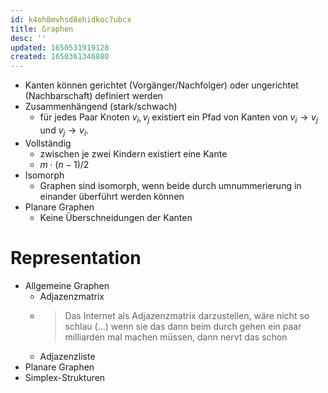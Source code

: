```yaml
---
id: k4oh8mvhsd8ehidkoc7ubcx
title: Graphen
desc: ''
updated: 1650531919128
created: 1650361346880
---
```


- Kanten können gerichtet (Vorgänger/Nachfolger) oder ungerichtet (Nachbarschaft) definiert werden
- Zusammenhängend (stark/schwach)
  - für jedes Paar Knoten $v_i,v_j$ existiert ein Pfad von Kanten von $v_i \rightarrow v_j$ und $v_j \rightarrow v_i$.
- Vollständig
  - zwischen je zwei Kindern existiert eine Kante
  - $m\cdot (n-1)/2$
- Isomorph
  - Graphen sind isomorph, wenn beide durch umnummerierung in einander überführt werden können
- Planare Graphen
  - Keine Überschneidungen der Kanten


# Representation
- Allgemeine Graphen
  - Adjazenzmatrix
  - > Das Internet als Adjazenzmatrix darzustellen, wäre nicht so schlau (...) wenn sie das dann beim durch gehen ein paar milliarden mal machen müssen, dann nervt das schon
  - Adjazenzliste
- Planare Graphen
- Simplex-Strukturen